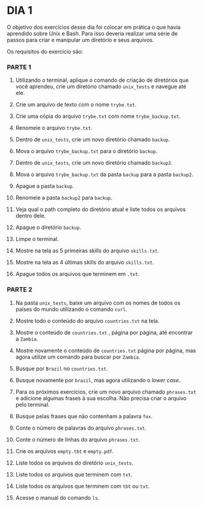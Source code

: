 # DIA 1

O objetivo dos exercícios desse dia foi colocar em prática o que havia aprendido sobre Unix e Bash. Para isso deveria realizar uma série de passos para criar e manipular um diretório e seus arquivos.

Os requisitos do exercício são:


### **PARTE 1**

1. Utilizando o terminal, aplique o comando de criação de diretórios que você aprendeu, crie um diretório chamado `unix_tests` e navegue até ele.

2. Crie um arquivo de texto com o nome `trybe.txt`.

3. Crie uma cópia do arquivo `trybe.txt` com nome `trybe_backup.txt`.

4. Renomeie o arquivo `trybe.txt`.

5. Dentro de `unix_tests`, crie um novo diretório chamado `backup`.

6. Mova o arquivo `trybe_backup.txt` para o diretório `backup`.

7. Dentro de `unix_tests`, crie um novo diretório chamado `backup2`.

8. Mova o arquivo `trybe_backup.txt` da pasta `backup` para a pasta `backup2`.

9. Apague a pasta `backup`.

10. Renomeie a pasta `backup2` para `backup`.

11. Veja qual o path completo do diretório atual e liste todos os arquivos dentro dele.

12. Apague o diretório `backup`.

13. Limpe o terminal.

14. Mostre na tela as 5 primeiras skills do arquivo `skills.txt`.

15. Mostre na tela as 4 últimas skills do arquivo `skills.txt`.

16. Apague todos os arquivos que terminem em `.txt`.


### **PARTE 2**

1. Na pasta `unix_tests`, baixe um arquivo com os nomes de todos os países do mundo utilizando o comando `curl`.

2. Mostre todo o conteúdo do arquivo `countries.txt` na tela.

3. Mostre o conteúdo de `countries.txt` , página por página, até encontrar a `Zambia`.

4. Mostre novamente o conteúdo de `countries.txt` página por página, mas agora utilize um comando para buscar por `Zambia`.

5. Busque por `Brazil` no `countries.txt`.

6. Busque novamente por `brazil`, mas agora utilizando o _lower case_.

7. Para os próximos exercícios, crie um novo arquivo chamado `phrases.txt` e adicione algumas frases à sua escolha. Não precisa     criar o arquivo pelo terminal.

8. Busque pelas frases que não contenham a palavra `fox`.

9. Conte o número de palavras do arquivo `phrases.txt`.

10. Conte o número de linhas do arquivo `phrases.txt`.

11. Crie os arquivos `empty.tbt` e `empty.pdf`.

12. Liste todos os arquivos do diretório `unix_tests`.

13. Liste todos os arquivos que terminem com `txt`.

14. Liste todos os arquivos que terminem com `tbt` ou `txt`.

15. Acesse o manual do comando `ls`.